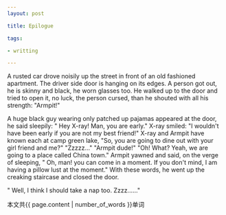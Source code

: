 ```yaml
---
layout: post

title: Epilogue 

tags:

- writting

---
```


A rusted car drove noisily up the street in front of an old fashioned apartment. The driver side door is hanging on its edges. A person got out, he is skinny and black, he worn glasses too. He walked up to the door and tried to open it, no luck, the person cursed, than he shouted with all his strength: "Armpit!"

A huge black guy wearing only patched up pajamas appeared at the door, he said sleepily: " Hey X-ray! Man, you are early." X-ray smiled: "I wouldn't have been early if you are not my best friend!" X-ray and Armpit have known each at camp green lake, "So, you are going to dine out with your girl friend and me?" "Zzzzz..." "Armpit dude!" "Oh! What? Yeah, we are going to a place called China town." Armpit yawned and said, on the verge of sleeping, " Oh, man! you can come in a moment. If you don't mind, I am having a pillow lust at the moment." With these words, he went up the creaking staircase and closed the door.

" Well, I think I should take a nap too. Zzzz......"

本文共{{ page.content | number_of_words }}单词


